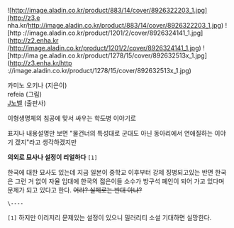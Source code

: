 ![http://image.aladin.co.kr/product/883/14/cover/8926322203_1.jpg](http://z3.e
nha.kr/http://image.aladin.co.kr/product/883/14/cover/8926322203_1.jpg) ![http
://image.aladin.co.kr/product/1201/2/cover/8926324141_1.jpg](http://z2.enha.kr
/http://image.aladin.co.kr/product/1201/2/cover/8926324141_1.jpg) ![http://ima
ge.aladin.co.kr/product/1278/15/cover/892632513x_1.jpg](http://z3.enha.kr/http
://image.aladin.co.kr/product/1278/15/cover/892632513x_1.jpg)

카미노 오키나 (지은이)  
refeia (그림)  
[J노벨](J%EB%85%B8%EB%B2%A8.md) (출판사)

이형생명체의 침공에 맞서 싸우는 학<del>도</del>병 이야기로

표지나 내용설명만 보면 "물건너의 특성대로 군대도 아닌 동아리에서 연애질하는 이야기 겠지"라고 생각하겠지만  

**의외로 묘사나 설정이 리얼하다** `[1]`

한국에 대한 묘사도 있는데 지금 일본이 중학교 이후부터 강제 징병되고있는 반면 한국은 그런 거 없이 자율 입대에 한국의 젊은이들 소수가
방구석 폐인이 되어 가고 있다며 문제가 되고 있다고 한다. <del>어라? 실제로는 반대 아냐?</del>

`\----`

`[1]` 하지만 이리저리 문제있는 설정이 있으니 밀러리티 소설 기대하면 실망한다.

